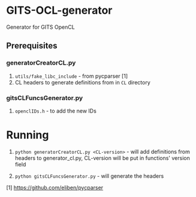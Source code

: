 # GITS-OCL-generator
Generator for GITS OpenCL

## Prerequisites

### generatorCreatorCL.py

1. `utils/fake_libc_include` - from pycparser [1]
2. CL headers to generate definitions from in `CL` directory

### gitsCLFuncsGenerator.py

1. `openclIDs.h` - to add the new IDs

# Running
1. `python generatorCreatorCL.py <CL-version>` - will add definitions from
headers to generator_cl.py, CL-version will be put in functions' version field

2. `python gitsCLFuncsGenerator.py` - will generate the headers

[1] https://github.com/eliben/pycparser
